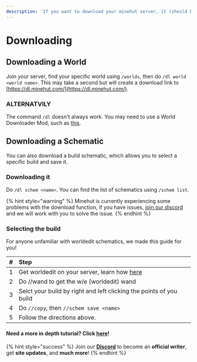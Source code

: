 ```yaml
---
description: 'If you want to download your minehut server, it (should be) simple and easy.'
---
```


# Downloading

## Downloading a World

Join your server, find your specific world using `/worlds`, then do `/dl world <world name>`. This may take a second but will create a download link to [https://dl.minehut.com/](https://dl.minehut.com/).

### ALTERNATVILY

The command `/dl` doesn't always work. You may need to use a World Downloader Mod, such as [this](https://www.minecraftforum.net/forums/mapping-and-modding-java-edition/minecraft-mods/2520465-world-downloader-mod-create-backups-of-your-builds).

## Downloading a Schematic

You can also download a build schematic, which allows you to select a specific build and save it.

### Downloading it

Do `/dl schem <name>`. You can find the list of schematics using `/schem list`.

{% hint style="warning" %}
Minehut is currently experiencing some problems with the download function, if you have issues, [join our discord](https://invite.gg/minehutxyz) and we will work with you to solve the issue.
{% endhint %}

### Selecting the build

For anyone unfamiliar with worldedit schematics, we made this guide for you!

| \# | Step |
| :--- | :--- |
| 1 | Get worldedit on your server, learn how [here](https://github.com/TeamMH/minehutxyz/tree/3335a0549e4fc3241ab6af734329278af73b6679/faq/ingame/faq/minehut/full/README.md#chapter-4-installing-plugins) |
| 2 | Do //wand to get the w/e \(worldedit\) wand |
| 3 | Selct your build by right and left clicking the points of you build |
| 4 | Do `//copy`, then `//schem save <name>` |
| 5 | Follow the directions above. |

#### Need a more in depth tutorial? Click [here](https://github.com/TeamMH/minehutxyz/tree/3335a0549e4fc3241ab6af734329278af73b6679/faq/ingame/plugin/popular/worldedit/README.md)!

{% hint style="success" %}
Join our [**Discord**](https://discord.gg/TYhH5bK) to become an **official writer**, get **site updates**, and **much more**!
{% endhint %}


